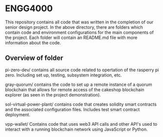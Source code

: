 # ENGG4000
This repository contains all code that was written in the completion of our senior design project. In the above directory, there are folders which contain code and environment configurations for the main components of the project. Each folder will contain an README.md file with more information about the code.

## Overview of folder
pi-zero-dev/
contains all source code related to opertation of the rasperry pi zero. Including set up, testing, subsystem integration, etc.

gray-quorum/
contains the code to set up a remote instance of a quorum blockchain that allows for remote access of the cakeshop blockchain explorer (as seen in the project demonstration).

sol-virtual-power-plant/
contains code that creates solidity smart contracts and the associated configuration files. Includes test smart contract deployment.

vpp-wallet/
Contains code that uses web3 API calls and other API's used to interact with a running blockchain network using JavaScript or Python.